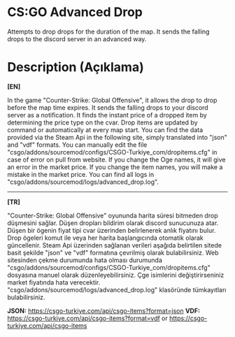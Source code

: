 # CS:GO Advanced Drop
Attempts to drop drops for the duration of the map. It sends the falling drops to the discord server in an advanced way.

# Description (Açıklama)

**[EN]**

In the game "Counter-Strike: Global Offensive", it allows the drop to drop before the map time expires. It sends the falling drops to your discord server as a notification. It finds the instant price of a dropped item by determining the price type on the cvar. Drop items are updated by command or automatically at every map start. You can find the data provided via the Steam Api in the following site, simply translated into "json" and "vdf" formats. You can manually edit the file "csgo/addons/sourcemod/configs/CSGO-Turkiye_com/dropitems.cfg" in case of error on pull from website. If you change the Oge names, it will give an error in the market price. If you change the item names, you will make a mistake in the market price. You can find all logs in "csgo/addons/sourcemod/logs/advanced_drop.log".

--------------------
**[TR]**

"Counter-Strike: Global Offensive" oyununda harita süresi bitmeden drop düşmesini sağlar. Düşen dropları bildirim olarak discord sunucunuza atar. Düşen bir ögenin fiyat tipi cvar üzerinden belirlenerek anlık fiyatını bulur. Drop ögeleri komut ile veya her harita başlangıcında otomatik olarak güncellenir. Steam Api üzerinden sağlanan verileri aşağıda belirtilen sitede basit şekilde "json" ve "vdf" formatına çevrilmiş olarak bulabilirsiniz. Web sitesinden çekme durumunda hata olması durumunda "csgo/addons/sourcemod/configs/CSGO-Turkiye_com/dropitems.cfg" dosyasına manuel olarak düzenleyebilirsiniz. Çge isimlerini değiştirirseniniz market fiyatında hata verecektir. "csgo/addons/sourcemod/logs/advanced_drop.log" klasöründe tümkayıtları bulabilirsiniz.

**JSON:** https://csgo-turkiye.com/api/csgo-items?format=json
**VDF:** https://csgo-turkiye.com/api/csgo-items?format=vdf or https://csgo-turkiye.com/api/csgo-items
